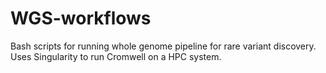# WGS-workflows
Bash scripts for running whole genome pipeline for rare variant discovery. Uses Singularity to run Cromwell on a HPC system.
